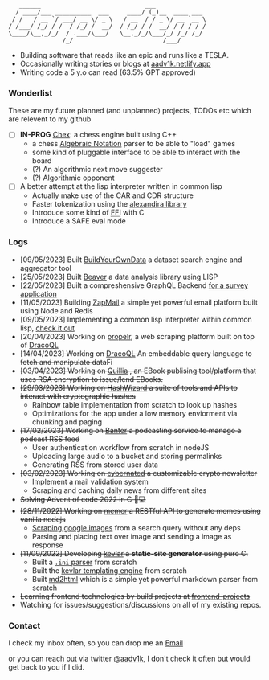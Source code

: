 ```
   ______                             ___
  / ____/___ __________  ___     ____/ (_)__  ____ ___
 / /   / __ `/ ___/ __ \/ _ \   / __  / / _ \/ __ `__ \
/ /___/ /_/ / /  / /_/ /  __/  / /_/ / /  __/ / / / / /
\____/\__,_/_/  / .___/\___/   \__,_/_/\___/_/ /_/ /_/
               /_/                         /___/
```

- Building software that reads like an epic and runs like a TESLA.
- Occasionally writing stories or blogs at [aadv1k.netlify.app](http://aadv1k.netlify.app/)
- Writing code a 5 y.o can read (63.5% GPT approved)

### Wonderlist

These are my future planned (and unplanned) projects, TODOs etc which are relevent to my github

- [ ] **IN-PROG** [Chex](https://github.com/aadv1k/chex): a chess engine built using C++
     - a chess [Algebraic Notation](https://en.wikipedia.org/wiki/Algebraic_notation_(chess)) parser to be able to "load" games
     - some kind of pluggable interface to be able to interact with the board
     - (?) An algorithmic next move suggester
     - (?) Algorithmic opponent
- [ ] A better attempt at the lisp interpreter written in common lisp
     - Actually make use of the CAR and CDR structure
     - Faster tokenization using the [alexandira library](https://alexandria.common-lisp.dev/)
     - Introduce some kind of <abbr title="foreign function interface">FFI</abbr> with C
     - Introduce a SAFE eval mode

### Logs

- [09/05/2023] Built [BuildYourOwnData](https://github.com/aadv1k/byod) a dataset search engine and aggregator tool
- [25/05/2023] Built [Beaver](https://github.com/aadv1k/beaver) a data analysis library using LISP
- [22/05/2023] Built a compreshensive GraphQL Backend [for a survey application](https://github.com/aadv1k/litsurveys)
- [11/05/2023] Building [ZapMail](https://github.com/aadv1k/zap) a simple yet powerful email platform built using Node and Redis
- [09/05/2023] Implementing a common lisp interpreter within common lisp, [check it out](https://github.com/aadv1k/lisp-in-lisp)
- [20/04/2023] Working on [propelr](https://github.com/aadv1k/propelr), a web scraping platform built on top of [DracoQL](https://github.com/aadv1k/dracoql)
- ~~[14/04/2023] Working on [DracoQL](https://github.com/aadv1k/dracoql) An embeddable query language to fetch and manipulate data~~Fi
- ~~[03/04/2023] Working on [Quillia](https://github.com/aadv1k/quillia) , an EBook publising tool/platform that uses RSA encryption to issue/lend EBooks.~~
- ~~[29/03/2023] Working on [HashWizard](https://github.com/aadv1k/hashwizard) a suite of tools and APIs to interact with cryptographic hashes~~
  - Rainbow table implementation from scratch to look up hashes
  - Optimizations for the app under a low memory enviorment via chunking and paging
- ~~[17/02/2023] Working on [Banter](https://github.com/aadv1k/banter) a podcasting service to manage a podcast RSS feed~~  
  - User authentication workflow from scratch in nodeJS
  - Uploading large audio to a bucket and storing permalinks
  - Generating RSS from stored user data
- ~~[03/02/2023] Working on [cybernated](https://github.com/aadv1k/cybernated) a customizable crypto newsletter~~
  - Implement a mail validation system
  - Scraping and caching daily news from different sites
- ~~Solving Advent of code 2022 in C 🎄💻~~
- ~~[28/11/2022] Working on [memer](https://github.com/aadv1k/memer) a RESTful API to generate memes using vanilla nodejs~~
  - [Scraping google images](https://github.com/Aadv1k/memer/blob/main/server/extractImageFromSearch.js) from a search query without any deps
  - Parsing and placing text over image and sending a image as response 
- ~~[11/09/2022] Developing [kevlar](https://github.com/aadv1k/kevlar) a **static-site generator** using pure C.~~
  - Built a [`.ini` parser](https://github.com/Aadv1k/kevlar#config) from scratch
  - Built the [kevlar templating engine](https://github.com/Aadv1k/kevlar#templating) from scratch
  - Built [md2html](https://github.com/Aadv1k/kevlar/releases/tag/v2.0.1) which is a simple yet powerful markdown parser from scratch
- ~~Learning frontend technologies by build projects at [frontend-projects](https://github.com/aadv1k/frontend-projects)~~
- Watching for issues/suggestions/discussions on all of my existing repos.

### Contact

I check my inbox often, so you can drop me an [Email](mailto:aadv1k@outlook.com)

or you can reach out via twitter [@aadv1k](https://twitter.com/aadv1k), I don't check it often but would get back to you if I did.
